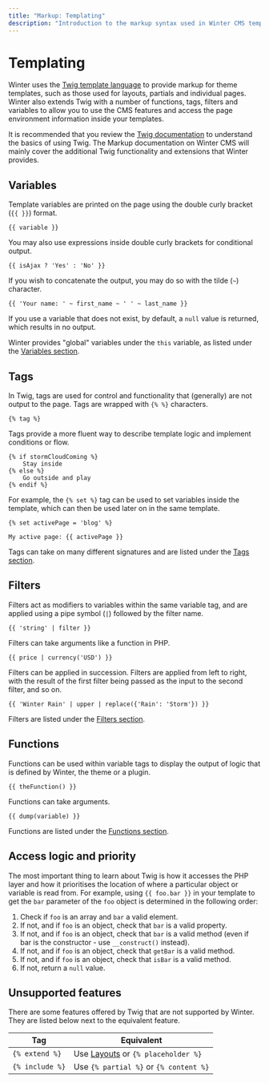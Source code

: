 ```yaml
---
title: "Markup: Templating"
description: "Introduction to the markup syntax used in Winter CMS templates."
---
```


# Templating

Winter uses the [Twig template language](https://twig.symfony.com/doc/3.x/) to provide markup for theme templates, such as those used for layouts, partials and individual pages. Winter also extends Twig with a number of functions, tags, filters and variables to allow you to use the CMS features and access the page environment information inside your templates.

It is recommended that you review the [Twig documentation](https://twig.symfony.com/doc/3.x/) to understand the basics of using Twig. The Markup documentation on Winter CMS will mainly cover the additional Twig functionality and extensions that Winter provides.

## Variables

Template variables are printed on the page using the double curly bracket (`{{ }}`) format.

```twig
{{ variable }}
```

You may also use expressions inside double curly brackets for conditional output.

```twig
{{ isAjax ? 'Yes' : 'No' }}
```

If you wish to concatenate the output, you may do so with the tilde (`~`) character.

```twig
{{ 'Your name: ' ~ first_name ~ ' ' ~ last_name }}
```

If you use a variable that does not exist, by default, a `null` value is returned, which results in no output.

Winter provides "global" variables under the `this` variable, as listed under the [Variables section](../this/page.md).

## Tags

In Twig, tags are used for control and functionality that (generally) are not output to the page. Tags are wrapped with `{% %}` characters.

```twig
{% tag %}
```

Tags provide a more fluent way to describe template logic and implement conditions or flow.

```twig
{% if stormCloudComing %}
    Stay inside
{% else %}
    Go outside and play
{% endif %}
```

For example, the `{% set %}` tag can be used to set variables inside the template, which can then be used later on in the same template.

```twig
{% set activePage = 'blog' %}

My active page: {{ activePage }}
```

Tags can take on many different signatures and are listed under the [Tags section](../tags/page.md).

## Filters

Filters act as modifiers to variables within the same variable tag, and are applied using a pipe symbol (`|`) followed by the filter name.

```twig
{{ 'string' | filter }}
```

Filters can take arguments like a function in PHP.

```twig
{{ price | currency('USD') }}
```

Filters can be applied in succession. Filters are applied from left to right, with the result of the first filter being passed as the input to the second filter, and so on.

```twig
{{ 'Winter Rain' | upper | replace({'Rain': 'Storm'}) }}
```

Filters are listed under the [Filters section](../filters/app.md).

## Functions

Functions can be used within variable tags to display the output of logic that is defined by Winter, the theme or a plugin.

```twig
{{ theFunction() }}
```

Functions can take arguments.

```twig
{{ dump(variable) }}
```

Functions are listed under the [Functions section](../functions/str.md).

## Access logic and priority

The most important thing to learn about Twig is how it accesses the PHP layer and how it prioritises the location of where a particular object or variable is read from. For example, using `{{ foo.bar }}` in your template to get the `bar` parameter of the `foo` object is determined in the following order:

1. Check if `foo` is an array and `bar` a valid element.
1. If not, and if `foo` is an object, check that `bar` is a valid property.
1. If not, and if `foo` is an object, check that `bar` is a valid method (even if bar is the constructor - use `__construct()` instead).
1. If not, and if `foo` is an object, check that `getBar` is a valid method.
1. If not, and if `foo` is an object, check that `isBar` is a valid method.
1. If not, return a `null` value.

## Unsupported features

There are some features offered by Twig that are not supported by Winter. They are listed below next to the equivalent feature.

Tag | Equivalent
------------- | -------------
`{% extend %}` | Use [Layouts](../../docs/cms/layouts) or `{% placeholder %}`
`{% include %}` | Use `{% partial %}` or `{% content %}`
